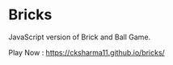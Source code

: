 # Bricks

JavaScript version of Brick and Ball Game.

Play Now : https://cksharma11.github.io/bricks/
